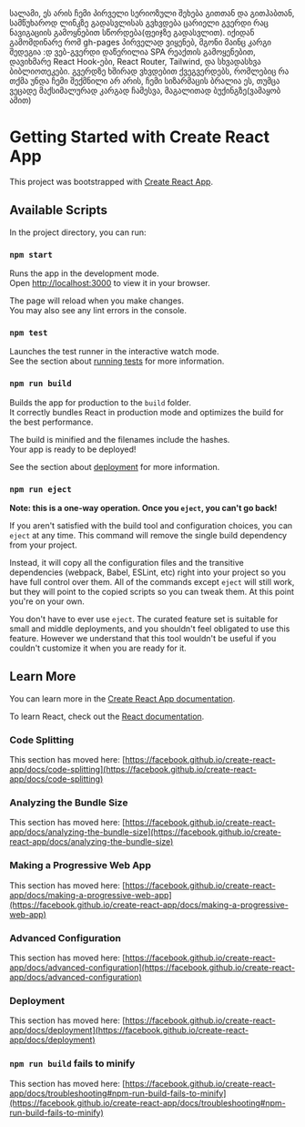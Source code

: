სალამი, ეს არის ჩემი პირველი სერიოზული შეხება გითთან და გითჰაბთან, სამწუხაროდ ლინკზე გადასვლისას გვხვდება ცარიელი გვერდი რაც ნავიგაციის გამოყნებით სწორდება(ფეიჯზე გადასვლით). იქიდან გამომდინარე რომ gh-pages პირველად ვიყენებ, მგონი მაინც კარგი შედეგია :დ
ვებ-გვერდი დაწერილია SPA რეაქთის გამოყენებით, დავიხმარე React Hook-ები, React Router, Tailwind, და სხვადასხვა ბიბლიოთეკები. გვერდზე ხშირად ვხვდებით ქვეგვერდებს, რომლებიც რა თქმა უნდა ჩემი შექმნილი არ არის, ჩემი სიზარმაცის ბრალია ეს, თუმცა ვეცადე მაქსიმალურად კარგად ჩამესვა, მაგალითად ბუქინგზე(ვამაყობ ამით) 



# Getting Started with Create React App

This project was bootstrapped with [Create React App](https://github.com/facebook/create-react-app).

## Available Scripts

In the project directory, you can run:

### `npm start`

Runs the app in the development mode.\
Open [http://localhost:3000](http://localhost:3000) to view it in your browser.

The page will reload when you make changes.\
You may also see any lint errors in the console.

### `npm test`

Launches the test runner in the interactive watch mode.\
See the section about [running tests](https://facebook.github.io/create-react-app/docs/running-tests) for more information.

### `npm run build`

Builds the app for production to the `build` folder.\
It correctly bundles React in production mode and optimizes the build for the best performance.

The build is minified and the filenames include the hashes.\
Your app is ready to be deployed!

See the section about [deployment](https://facebook.github.io/create-react-app/docs/deployment) for more information.

### `npm run eject`

**Note: this is a one-way operation. Once you `eject`, you can't go back!**

If you aren't satisfied with the build tool and configuration choices, you can `eject` at any time. This command will remove the single build dependency from your project.

Instead, it will copy all the configuration files and the transitive dependencies (webpack, Babel, ESLint, etc) right into your project so you have full control over them. All of the commands except `eject` will still work, but they will point to the copied scripts so you can tweak them. At this point you're on your own.

You don't have to ever use `eject`. The curated feature set is suitable for small and middle deployments, and you shouldn't feel obligated to use this feature. However we understand that this tool wouldn't be useful if you couldn't customize it when you are ready for it.

## Learn More

You can learn more in the [Create React App documentation](https://facebook.github.io/create-react-app/docs/getting-started).

To learn React, check out the [React documentation](https://reactjs.org/).

### Code Splitting

This section has moved here: [https://facebook.github.io/create-react-app/docs/code-splitting](https://facebook.github.io/create-react-app/docs/code-splitting)

### Analyzing the Bundle Size

This section has moved here: [https://facebook.github.io/create-react-app/docs/analyzing-the-bundle-size](https://facebook.github.io/create-react-app/docs/analyzing-the-bundle-size)

### Making a Progressive Web App

This section has moved here: [https://facebook.github.io/create-react-app/docs/making-a-progressive-web-app](https://facebook.github.io/create-react-app/docs/making-a-progressive-web-app)

### Advanced Configuration

This section has moved here: [https://facebook.github.io/create-react-app/docs/advanced-configuration](https://facebook.github.io/create-react-app/docs/advanced-configuration)

### Deployment

This section has moved here: [https://facebook.github.io/create-react-app/docs/deployment](https://facebook.github.io/create-react-app/docs/deployment)

### `npm run build` fails to minify

This section has moved here: [https://facebook.github.io/create-react-app/docs/troubleshooting#npm-run-build-fails-to-minify](https://facebook.github.io/create-react-app/docs/troubleshooting#npm-run-build-fails-to-minify)
